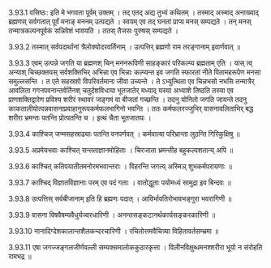 3.93.1
वसिष्ठः:
इति मे भगवता पूर्वम् उक्तम् । तद् एतद् अद्य तुभ्यं कथितम् ।
	तस्माद् अस्माद् अनाख्याद् ब्रह्मणस् सर्वगतात् पूर्वं मनाङ् मननम् उत्पद्यते ।
	स्वयम् एव तद् घनतां प्राप्य मनस् सम्पद्यते ।
	तन् मनस् तन्मात्रकल्पनपूर्वकं सन्निवेशं भावयति ।
	ततस् तैजसः पुरुषस् सम्पद्यते । 


3.93.2
तस्मात् सर्वपदार्थानां त्रैलोक्योदरवर्तिनाम् ।
उत्पत्तिर् ब्रह्मणो राम तरङ्गानाम् इवार्णवात् ॥


3.93.3
एवम् उत्पन्ने जगति या ब्रह्मणश् चिन् मननरूपिणी साहङ्कारं परिकल्प्य ब्रह्मताम् एति ।
	यास् त्व् अन्याश् चिच्छक्तयस् सर्वशक्तिभिर् अभिन्ना एव भिन्नाः कल्प्यन्त इव जगति स्फारतां नीते पितामहरूपेण मनसा समुल्लसन्ति ।
	त एते सहस्रशो विपरिवर्तमाना जीवा उच्यन्ते ।
	ते ऽभ्युत्थिता एव चिन्नभसो नभसि तन्मात्रैर् आवलिता गगनपवनान्तर्वर्तिनश् चतुर्दशविधाया भूतजातेर् मध्याद् यस्या अभ्याशे तिष्ठति तस्या एव प्राणशक्तिद्वारेण प्रविश्य शरीरं स्थावरं जङ्गमं वा बीजतां गच्छन्ति ।
	तदनु योनितो जगति जायन्ते तदनु काकतालीयोत्पन्नवासनाप्रवाहानुरूपकर्मफलभागिनो भवन्ति ।
	ततः कर्मफलरज्जुभिर् वासनावलिताभिर् बद्ध शरीरा भ्रमन्तः पतन्ति प्रोत्पतन्ति च ।
	इत्थं चैता भूतजातयः ।


3.93.4
काश्चिज् जन्मसहस्राढ्याः पतन्ति वनपर्णवत् ।
कर्मवात्या परिभ्रान्ता लुठन्ति गिरिकुक्षिषु ॥


3.93.5
अप्रमेयभवाः काश्चित् सन्तताज्ञानमोहिताः ।
चिरजाता भ्रमन्तीह बहुकल्पशतान्य् अपि ॥


3.93.6
काश्चित् कतिपयातीतमनोरमभवान्तराः ।
विहरन्ति जगत्य् अस्मिञ् शुभकर्मपरायणाः ॥


3.93.7
काश्चिद् विज्ञातविज्ञानाः परम् एव पदं गताः ।
वातोद्धूताः पयोमध्यं सामुद्रा इव बिन्दवः ॥


3.93.8
उत्पत्तिस् सर्वबीजानाम् इति हि ब्रह्मणः पदात् ।
आविर्भावतिरोभावभङ्गुरा भवरागिणी ॥


3.93.9
वासना विषवैषम्यवैधुर्यज्वरधारिणी ।
अनन्तसङ्कटानर्थकार्यसङ्करकारिणी ॥


3.93.10
नानादिग्देशकालान्तशैलकन्दरचारिणी ।
रचितोत्तमवैचित्र्या विहितावर्तसम्भ्रमा ॥


3.93.11
एषा जगज्जङ्गलजीर्णवल्ली सम्यक्समालोककुठारकृत्ता ।
विलीनविक्षुब्धमनश्शरीरा भूयो न संरोहति रामभद्र ॥


